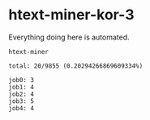 # htext-miner-kor-3

Everything doing here is automated.

```
htext-miner

total: 20/9855 (0.20294266869609334%)

job0: 3
job1: 4
job2: 4
job3: 5
job4: 4
```